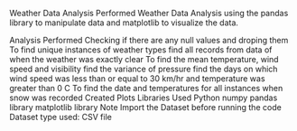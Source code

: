 Weather Data Analysis
Performed Weather Data Analysis using the pandas library to manipulate data and matplotlib to visualize the data.

Analysis Performed
Checking if there are any null values and droping them
To find unique instances of weather types
find all records from data of when the weather was exactly clear
To find the mean temperature, wind speed and visibility
find the variance of pressure
find the days on which wind speed was less than or equal to 30 km/hr and temperature was greater than 0 C
To find the date and temperatures for all instances when snow was recorded
Created Plots
Libraries Used
Python
numpy
pandas library
matplotlib library
Note
Import the Dataset before running the code
Dataset type used: CSV file
